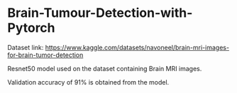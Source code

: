 # Brain-Tumour-Detection-with-Pytorch

Dataset link: https://www.kaggle.com/datasets/navoneel/brain-mri-images-for-brain-tumor-detection

Resnet50 model used on the dataset containing Brain MRI images.

Validation accuracy of 91% is obtained from the model.
